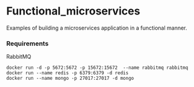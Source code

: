 # Functional_microservices

Examples of building a microservices application in a functional manner.


### Requirements

RabbitMQ

```
docker run -d -p 5672:5672 -p 15672:15672  --name rabbitmq rabbitmq
docker run --name redis -p 6379:6379 -d redis
docker run --name mongo -p 27017:27017 -d mongo
```